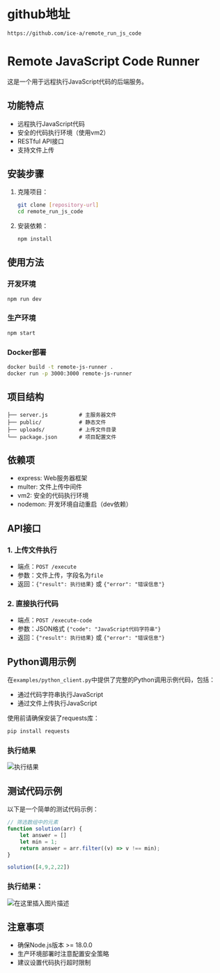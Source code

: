 # github地址

```bash
https://github.com/ice-a/remote_run_js_code
```

# Remote JavaScript Code Runner

这是一个用于远程执行JavaScript代码的后端服务。

## 功能特点

+   远程执行JavaScript代码
+   安全的代码执行环境（使用vm2）
+   RESTful API接口
+   支持文件上传

## 安装步骤

1.  克隆项目：
    
    ```bash
    git clone [repository-url]
    cd remote_run_js_code
    ```
    
2.  安装依赖：
    
    ```bash
    npm install
    ```
    

## 使用方法

### 开发环境

```bash
npm run dev
```

### 生产环境

```bash
npm start
```

### Docker部署

```bash
docker build -t remote-js-runner .
docker run -p 3000:3000 remote-js-runner
```

## 项目结构

```
├── server.js          # 主服务器文件
├── public/            # 静态文件
├── uploads/           # 上传文件目录
└── package.json       # 项目配置文件
```

## 依赖项

+   express: Web服务器框架
+   multer: 文件上传中间件
+   vm2: 安全的代码执行环境
+   nodemon: 开发环境自动重启（dev依赖）

## API接口

### 1\. 上传文件执行

+   端点：`POST /execute`
+   参数：文件上传，字段名为`file`
+   返回：`{"result": 执行结果}` 或 `{"error": "错误信息"}`

### 2\. 直接执行代码

+   端点：`POST /execute-code`
+   参数：JSON格式 `{"code": "JavaScript代码字符串"}`
+   返回：`{"result": 执行结果}` 或 `{"error": "错误信息"}`

## Python调用示例

在`examples/python_client.py`中提供了完整的Python调用示例代码，包括：

+   通过代码字符串执行JavaScript
+   通过文件上传执行JavaScript

使用前请确保安装了requests库：

```bash
pip install requests
```

### 执行结果

![执行结果](https://i-blog.csdnimg.cn/direct/de2ebc281b1e4c4e97d7faa52a418d72.png#pic_center)

## 测试代码示例

以下是一个简单的测试代码示例：

```javascript
// 筛选数组中的元素
function solution(arr) {
    let answer = []
    let min = 1;
    return answer = arr.filter((v) => v !== min);
}

solution([4,9,2,22])
```

### 执行结果：

![在这里插入图片描述](https://i-blog.csdnimg.cn/direct/89d7695b8d19442b9a847ad0c5fa7efb.png#pic_center)

## 注意事项

+   确保Node.js版本 >= 18.0.0
+   生产环境部署时注意配置安全策略
+   建议设置代码执行超时限制